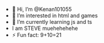 - 👋 Hi, I’m @Kenan101055
- 👀 I’m interested in html and games
- 🌱 I’m currently learning js and ts
-  I am STEVE muehehehehe
- ⚡ Fun fact: 9+10=21

<!---
Kenan101055/Kenan101055 is a ✨ special ✨ repository because its `README.md` (this file) appears on your GitHub profile.
You can click the Preview link to take a look at your changes.
--->
